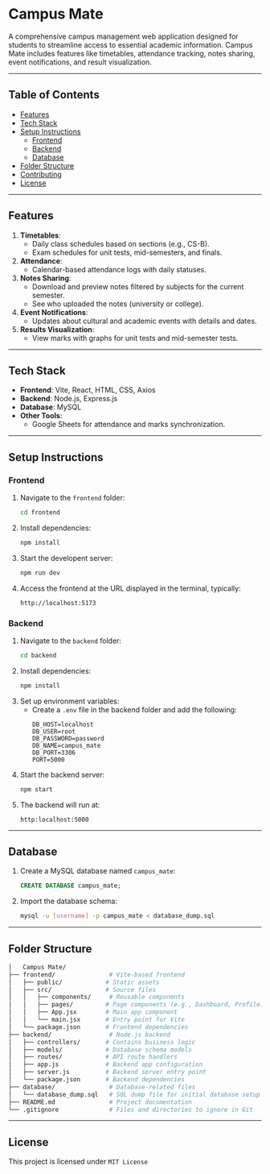 # **Campus Mate**

A comprehensive campus management web application designed for students to streamline access to essential academic information. Campus Mate includes features like timetables, attendance tracking, notes sharing, event notifications, and result visualization.

---

## **Table of Contents**
- [Features](#features)
- [Tech Stack](#tech-stack)
- [Setup Instructions](#setup-instructions)
  - [Frontend](#frontend)
  - [Backend](#backend)
  - [Database](#database)
- [Folder Structure](#folder-structure)
- [Contributing](#contributing)
- [License](#license)

---

## **Features**
1. **Timetables**:
   - Daily class schedules based on sections (e.g., CS-B).
   - Exam schedules for unit tests, mid-semesters, and finals.
2. **Attendance**:
   - Calendar-based attendance logs with daily statuses.
3. **Notes Sharing**:
   - Download and preview notes filtered by subjects for the current semester.
   - See who uploaded the notes (university or college).
4. **Event Notifications**:
   - Updates about cultural and academic events with details and dates.
5. **Results Visualization**:
   - View marks with graphs for unit tests and mid-semester tests.

---

## **Tech Stack**
- **Frontend**: Vite, React, HTML, CSS, Axios
- **Backend**: Node.js, Express.js
- **Database**: MySQL
- **Other Tools**:
  - Google Sheets for attendance and marks synchronization.

---

## **Setup Instructions**

### **Frontend**
1. Navigate to the `frontend` folder:
   ```bash
   cd frontend
2. Install dependencies:
    ```bash
    npm install
3. Start the developent server:
    ```bash
    npm run dev
4. Access the frontend at the URL displayed in the terminal, typically:
    ```arduino
    http://localhost:5173
### **Backend**
1. Navigate to the `backend` folder:
    ```bash
    cd backend
2. Install dependencies:
    ```bash
    npm install
3. Set up environment variables:
    - Create a `.env` file in the backend folder and add the following:
        ```
        DB_HOST=localhost
        DB_USER=root
        DB_PASSWORD=password
        DB_NAME=campus_mate
        DB_PORT=3306
        PORT=5000
4. Start the backend server:
    ```bash
    npm start
5. The backend will run at:
    ```arduino
    http:localhost:5000
---
## Database
1. Create a MySQL database named `campus_mate`:
    ```sql
    CREATE DATABASE campus_mate;
2. Import the database schema:
    ```bash
    mysql -u [username] -p campus_mate < database_dump.sql
---
## **Folder Structure**
```bash
│   Campus Mate/
├── frontend/               # Vite-based frontend
│   ├── public/            # Static assets
│   ├── src/               # Source files
│   │   ├── components/     # Reusable components
│   │   ├── pages/         # Page components (e.g., Dashboard, Profile)
│   │   ├── App.jsx        # Main app component
│   │   └── main.jsx       # Entry point for Vite
│   └── package.json       # Frontend dependencies
├── backend/                # Node.js backend
│   ├── controllers/       # Contains business logic
│   ├── models/            # Database schema models
│   ├── routes/            # API route handlers
│   ├── app.js             # Backend app configuration
│   ├── server.js          # Backend server entry point
│   └── package.json       # Backend dependencies
├── database/               # Database-related files
│   └── database_dump.sql   # SQL dump file for initial database setup
├── README.md               # Project documentation
└── .gitignore              # Files and directories to ignore in Git
```
---
## License
This project is licensed under `MIT License`
